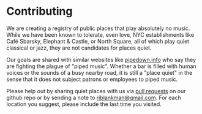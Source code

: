 # Contributing

We are creating a registry of public places that play absolutely no music.
While we have been known to tolerate, even love, NYC establishments like Café
Sbarsky, Elephant & Castle, or North Square, all of which play quiet classical
or jazz, they are not candidates for places quiet.

Our goals are shared with similar websites like
[pipedown.info](http://pipedown.info) who say they are fighting the plague of
"piped music". Whether a bar is filled with human voices or the sounds of
a busy nearby road, it is still a "place quiet" in the sense that it does not
subject patrons or employees to piped music.

Please help out by sharing quiet places with us via [pull
requests](https://github.com/aupiff/places-quiet/issues/new) on our github repo
or by sending a note to riblankman@gmail.com. For each location you suggest,
please include the last time you visited.
